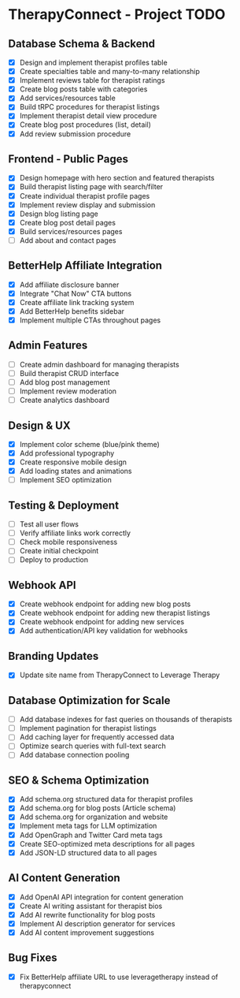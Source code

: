 # TherapyConnect - Project TODO

## Database Schema & Backend
- [x] Design and implement therapist profiles table
- [x] Create specialties table and many-to-many relationship
- [x] Implement reviews table for therapist ratings
- [x] Create blog posts table with categories
- [x] Add services/resources table
- [x] Build tRPC procedures for therapist listings
- [x] Implement therapist detail view procedure
- [x] Create blog post procedures (list, detail)
- [x] Add review submission procedure

## Frontend - Public Pages
- [x] Design homepage with hero section and featured therapists
- [x] Build therapist listing page with search/filter
- [x] Create individual therapist profile pages
- [x] Implement review display and submission
- [x] Design blog listing page
- [x] Create blog post detail pages
- [x] Build services/resources pages
- [ ] Add about and contact pages

## BetterHelp Affiliate Integration
- [x] Add affiliate disclosure banner
- [x] Integrate "Chat Now" CTA buttons
- [x] Create affiliate link tracking system
- [x] Add BetterHelp benefits sidebar
- [x] Implement multiple CTAs throughout pages

## Admin Features
- [ ] Create admin dashboard for managing therapists
- [ ] Build therapist CRUD interface
- [ ] Add blog post management
- [ ] Implement review moderation
- [ ] Create analytics dashboard

## Design & UX
- [x] Implement color scheme (blue/pink theme)
- [x] Add professional typography
- [x] Create responsive mobile design
- [x] Add loading states and animations
- [ ] Implement SEO optimization

## Testing & Deployment
- [ ] Test all user flows
- [ ] Verify affiliate links work correctly
- [ ] Check mobile responsiveness
- [ ] Create initial checkpoint
- [ ] Deploy to production

## Webhook API
- [x] Create webhook endpoint for adding new blog posts
- [x] Create webhook endpoint for adding new therapist listings
- [x] Create webhook endpoint for adding new services
- [x] Add authentication/API key validation for webhooks

## Branding Updates
- [x] Update site name from TherapyConnect to Leverage Therapy

## Database Optimization for Scale
- [ ] Add database indexes for fast queries on thousands of therapists
- [ ] Implement pagination for therapist listings
- [ ] Add caching layer for frequently accessed data
- [ ] Optimize search queries with full-text search
- [ ] Add database connection pooling

## SEO & Schema Optimization
- [x] Add schema.org structured data for therapist profiles
- [x] Add schema.org for blog posts (Article schema)
- [x] Add schema.org for organization and website
- [x] Implement meta tags for LLM optimization
- [x] Add OpenGraph and Twitter Card meta tags
- [x] Create SEO-optimized meta descriptions for all pages
- [x] Add JSON-LD structured data to all pages

## AI Content Generation
- [x] Add OpenAI API integration for content generation
- [x] Create AI writing assistant for therapist bios
- [x] Add AI rewrite functionality for blog posts
- [x] Implement AI description generator for services
- [x] Add AI content improvement suggestions

## Bug Fixes
- [x] Fix BetterHelp affiliate URL to use leveragetherapy instead of therapyconnect
